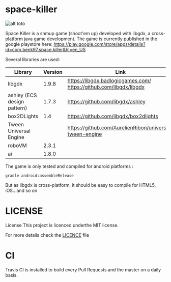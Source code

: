 # space-killer 
![alt toto](https://lh3.googleusercontent.com/_Oum51HCcglCmq1Y8qDrqSOT5ne2dnq28ZcJN4HG5MLE2ORDeF27ypSZHNohbHSzyA=s180-rw)

Space Killer is a shmup game (shoot'em up) developed with libgdx, a cross-platform java game development.
The game is currently published in the google playstore here: https://play.google.com/store/apps/details?id=com.benk97.space.killer&hl=en_US

Several libraries are used:

| Library  | Version | Link |
| ------------- | ------------- | ------------- |
| libgdx | 1.9.8 | https://libgdx.badlogicgames.com/<br />https://github.com/libgdx/libgdx |
| ashley (ECS design pattern) | 1.7.3 | https://github.com/libgdx/ashley |
| box2DLights | 1.4 | https://github.com/libgdx/box2dlights |
| Tween Universal Engine | | https://github.com/AurelienRibon/universal-tween-engine |
| roboVM | 2.3.1 | |
| ai | 1.8.0 | |

The game is only tested and compiled for android platforms :
```
gradle android:assembleRelease
```
But as libgdx is cross-platform, it should be easy to compile for HTML5, iOS...and so on

# LICENSE
License
This project is licenced underthe MIT license.

For more details check the [LICENCE](LICENSE) file

# CI
Travis CI is installed to build every Pull Requests and the master on a daily basis.
